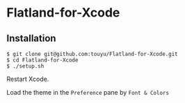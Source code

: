 # Flatland-for-Xcode

## Installation

```
$ git clone git@github.com:touyu/Flatland-for-Xcode.git
$ cd Flatland-for-Xcode
$ ./setup.sh
```

Restart Xcode.

Load the theme in the `Preference` pane by `Font & Colors`

